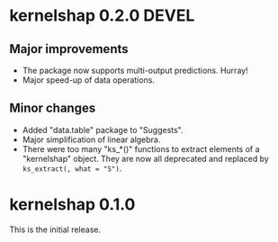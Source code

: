 # kernelshap 0.2.0 DEVEL

## Major improvements

- The package now supports multi-output predictions. Hurray!
- Major speed-up of data operations.

## Minor changes

- Added "data.table" package to "Suggests".
- Major simplification of linear algebra.
- There were too many "ks_*()" functions to extract elements of a "kernelshap" object. They are now all deprecated and replaced by `ks_extract(, what = "S")`.

# kernelshap 0.1.0

This is the initial release.
